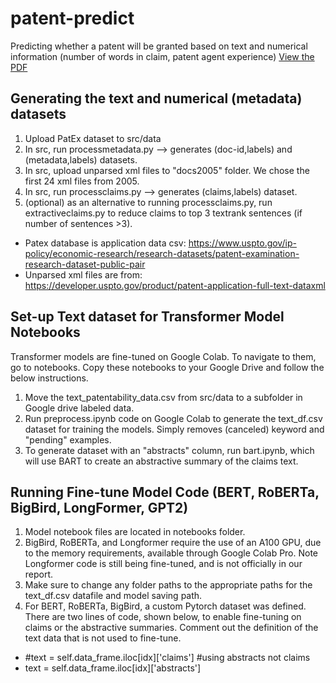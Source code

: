 # patent-predict

Predicting whether a patent will be granted based on text and numerical information (number of words in claim, patent agent experience) [View the PDF](https://github.com/ml-ryanlee/patent-predict/blob/ff55373de0355a4df56646350b8cd3af76bade64/Patent_Approval_Prediction.pdf)

## Generating the text and numerical (metadata) datasets

1. Upload PatEx dataset to src/data
2. In src, run processmetadata.py --> generates (doc-id,labels) and (metadata,labels) datasets.
3. In src, upload unparsed xml files to "docs2005" folder. We chose the first 24 xml files from 2005.
4. In src, run processclaims.py --> generates (claims,labels) dataset.
5. (optional) as an alternative to running processclaims.py, run extractiveclaims.py to reduce claims to top 3 textrank sentences (if number of sentences >3).

- Patex database is application data csv: https://www.uspto.gov/ip-policy/economic-research/research-datasets/patent-examination-research-dataset-public-pair
- Unparsed xml files are from: https://developer.uspto.gov/product/patent-application-full-text-dataxml

## Set-up Text dataset for Transformer Model Notebooks

Transformer models are fine-tuned on Google Colab. To navigate to them, go to notebooks. Copy these notebooks to your Google Drive and follow the below instructions.

1. Move the text_patentability_data.csv from src/data to a subfolder in Google drive labeled data.
2. Run preprocess.ipynb code on Google Colab to generate the text_df.csv dataset for training the models. Simply removes (canceled) keyword and "pending" examples.
3. To generate dataset with an "abstracts" column, run bart.ipynb, which will use BART to create an abstractive summary of the claims text.

## Running Fine-tune Model Code (BERT, RoBERTa, BigBird, LongFormer, GPT2)

1. Model notebook files are located in notebooks folder.
2. BigBird, RoBERTa, and Longformer require the use of an A100 GPU, due to the memory requirements, available through Google Colab Pro. Note Longformer code is still being fine-tuned, and is not officially in our report.
3. Make sure to change any folder paths to the appropriate paths for the text_df.csv datafile and model saving path.
4. For BERT, RoBERTa, BigBird, a custom Pytorch dataset was defined. There are two lines of code, shown below, to enable fine-tuning on claims or the abstractive summaries. Comment out the definition of the text data that is not used to fine-tune.

- #text = self.data_frame.iloc[idx]['claims'] #using abstracts not claims
- text = self.data_frame.iloc[idx]['abstracts']
